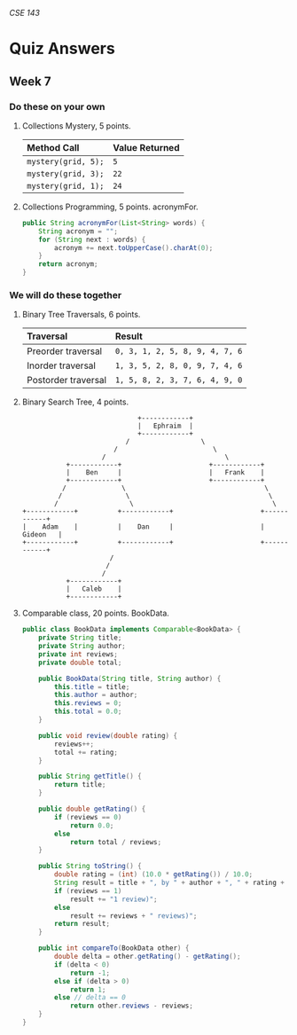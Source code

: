 _CSE 143_
# Quiz Answers
## Week 7

### Do these on your own

1. Collections Mystery, 5 points.

	| Method Call | Value Returned |
	| :--- | :--- |
	| `mystery(grid, 5);` | `5` | 
	| `mystery(grid, 3);` | `22` | 
	| `mystery(grid, 1);` | `24` | 

1. Collections Programming, 5 points. acronymFor.

	```java
	public String acronymFor(List<String> words) {
		String acronym = "";
		for (String next : words) {
			acronym += next.toUpperCase().charAt(0);
		}
		return acronym;
	}
	```

### We will do these together

1. Binary Tree Traversals, 6 points. 

	| Traversal | Result |
	| :--- | :--- |
	| Preorder traversal | `0, 3, 1, 2, 5, 8, 9, 4, 7, 6` |
	| Inorder traversal | `1, 3, 5, 2, 8, 0, 9, 7, 4, 6` |
	| Postorder traversal | `1, 5, 8, 2, 3, 7, 6, 4, 9, 0` |

1. Binary Search Tree, 4 points. 

	```
	                             +------------+
	                             |   Ephraim  |
	                             +------------+
	                          /                  \
	                       /                        \
	                    /                              \
	           +------------+                      +------------+
	           |    Ben     |                      |   Frank    |
	           +------------+                      +------------+
	          /              \                                   \
	         /                \                                   \
	        /                  \                                   \
	+------------+          +------------+                      +------------+
	|    Adam    |          |    Dan     |                      |   Gideon   |
	+------------+          +------------+                      +------------+
	                      /
	                     /
	                    /
	           +------------+
	           |   Caleb    |
	           +------------+
	```

1. Comparable class, 20 points. BookData.

	```java
	public class BookData implements Comparable<BookData> {
		private String title;
		private String author;
		private int reviews;
		private double total;

		public BookData(String title, String author) {
			this.title = title;
			this.author = author;
			this.reviews = 0;
			this.total = 0.0;
		}

		public void review(double rating) {
			reviews++;
			total += rating;
		}

		public String getTitle() {
			return title;
		}

		public double getRating() {
			if (reviews == 0)
				return 0.0;
			else
				return total / reviews;
		}

		public String toString() {
			double rating = (int) (10.0 * getRating()) / 10.0;
			String result = title + ", by " + author + ", " + rating + " (";
			if (reviews == 1)
				result += "1 review)";
			else
				result += reviews + " reviews)";
			return result;
		}

		public int compareTo(BookData other) {
			double delta = other.getRating() - getRating();
			if (delta < 0)
				return -1;
			else if (delta > 0)
				return 1;
			else // delta == 0
				return other.reviews - reviews;
		}
	}
	```